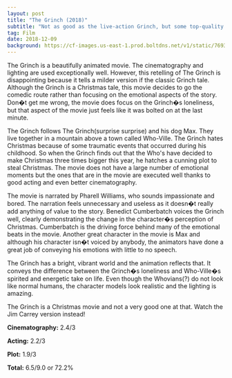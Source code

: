 ```yaml
---
layout: post
title: "The Grinch (2018)"
subtitle: "Not as good as the live-action Grinch, but some top-quality animation!"
tag: Film
date: 2018-12-09
background: https://cf-images.us-east-1.prod.boltdns.net/v1/static/769341148/20c5f6a3-0ed3-40a7-a6f6-5396efe4e57c/212ef95b-9ab1-4584-8c1b-5414a19c27f5/1280x720/match/image.jpg
---
```

The Grinch is a beautifully animated movie. The cinematography and lighting are used exceptionally well. However, this retelling of The Grinch is disappointing because it tells a milder version if the classic Grinch tale. Although the Grinch is a Christmas tale, this movie decides to go the comedic route rather than focusing on the emotional aspects of the story. Don�t get me wrong, the movie does focus on the Grinch�s loneliness, but that aspect of the movie just feels like it was bolted on at the last minute.

The Grinch follows The Grinch(surprise surprise) and his dog Max. They live together in a mountain above a town called Who-Ville. The Grinch hates Christmas because of some traumatic events that occurred during his childhood. So when the Grinch finds out that the Who's have decided to make Christmas three times bigger this year, he hatches a cunning plot to steal Christmas. The movie does not have a large number of emotional moments but the ones that are in the movie are executed well thanks to good acting and even better cinematography.

The movie is narrated by Pharell Williams, who sounds impassionate and bored. The narration feels unnecessary and useless as it doesn�t really add anything of value to the story. Benedict Cumberbatch voices the Grinch well, clearly demonstrating the change in the character�s perception of Christmas. Cumberbatch is the driving force behind many of the emotional beats in the movie. Another great character in the movie is Max and although his character isn�t voiced by anybody, the animators have done a great job of conveying his emotions with little to no speech. 

The Grinch has a bright, vibrant world and the animation reflects that. It conveys the difference between the Grinch�s loneliness and Who-Ville�s spirited and energetic take on life. Even though the Whovians(?) do not look like normal humans, the character models look realistic and the lighting is amazing.

The Grinch is a Christmas movie and not a very good one at that. Watch the Jim Carrey version instead!

**Cinematography:** 2.4/3

**Acting:** 2.2/3

**Plot:** 1.9/3

**Total:** 6.5/9.0 or 72.2%